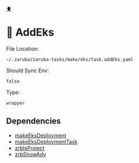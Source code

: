 [⬆️](./README.md)

# 📙 AddEks

File Location:

    ~/.zaruba/zaruba-tasks/make/eks/task.addEks.yaml

Should Sync Env:

    false

Type:

    wrapper


## Dependencies

* [makeEksDeployment](makeEksDeployment.md)
* [makeEksDeploymentTask](makeEksDeploymentTask.md)
* [zrbIsProject](zrbIsProject.md)
* [zrbShowAdv](zrbShowAdv.md)